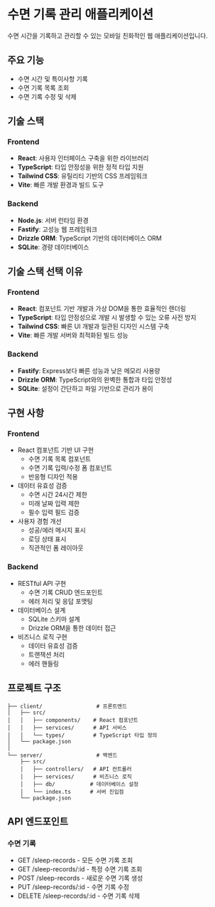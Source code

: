 # 수면 기록 관리 애플리케이션

수면 시간을 기록하고 관리할 수 있는 모바일 친화적인 웹 애플리케이션입니다.

## 주요 기능

- 수면 시간 및 특이사항 기록
- 수면 기록 목록 조회
- 수면 기록 수정 및 삭제

## 기술 스택

### Frontend
- **React**: 사용자 인터페이스 구축을 위한 라이브러리
- **TypeScript**: 타입 안정성을 위한 정적 타입 지원
- **Tailwind CSS**: 유틸리티 기반의 CSS 프레임워크
- **Vite**: 빠른 개발 환경과 빌드 도구

### Backend
- **Node.js**: 서버 런타임 환경
- **Fastify**: 고성능 웹 프레임워크
- **Drizzle ORM**: TypeScript 기반의 데이터베이스 ORM
- **SQLite**: 경량 데이터베이스

## 기술 스택 선택 이유

### Frontend
- **React**: 컴포넌트 기반 개발과 가상 DOM을 통한 효율적인 렌더링
- **TypeScript**: 타입 안정성으로 개발 시 발생할 수 있는 오류 사전 방지
- **Tailwind CSS**: 빠른 UI 개발과 일관된 디자인 시스템 구축
- **Vite**: 빠른 개발 서버와 최적화된 빌드 성능

### Backend
- **Fastify**: Express보다 빠른 성능과 낮은 메모리 사용량
- **Drizzle ORM**: TypeScript와의 완벽한 통합과 타입 안정성
- **SQLite**: 설정이 간단하고 파일 기반으로 관리가 용이

## 구현 사항

### Frontend
- React 컴포넌트 기반 UI 구현
  - 수면 기록 목록 컴포넌트
  - 수면 기록 입력/수정 폼 컴포넌트
  - 반응형 디자인 적용
- 데이터 유효성 검증
  - 수면 시간 24시간 제한
  - 미래 날짜 입력 제한
  - 필수 입력 필드 검증
- 사용자 경험 개선
  - 성공/에러 메시지 표시
  - 로딩 상태 표시
  - 직관적인 폼 레이아웃

### Backend
- RESTful API 구현
  - 수면 기록 CRUD 엔드포인트
  - 에러 처리 및 응답 포맷팅
- 데이터베이스 설계
  - SQLite 스키마 설계
  - Drizzle ORM을 통한 데이터 접근
- 비즈니스 로직 구현
  - 데이터 유효성 검증
  - 트랜잭션 처리
  - 에러 핸들링

## 프로젝트 구조

```
├── client/                 # 프론트엔드
│   ├── src/
│   │   ├── components/    # React 컴포넌트
│   │   ├── services/      # API 서비스
│   │   └── types/         # TypeScript 타입 정의
│   └── package.json
│
└── server/                 # 백엔드
    ├── src/
    │   ├── controllers/   # API 컨트롤러
    │   ├── services/      # 비즈니스 로직
    │   ├── db/           # 데이터베이스 설정
    │   └── index.ts      # 서버 진입점
    └── package.json
```

## API 엔드포인트

### 수면 기록
- GET /sleep-records - 모든 수면 기록 조회
- GET /sleep-records/:id - 특정 수면 기록 조회
- POST /sleep-records - 새로운 수면 기록 생성
- PUT /sleep-records/:id - 수면 기록 수정
- DELETE /sleep-records/:id - 수면 기록 삭제
